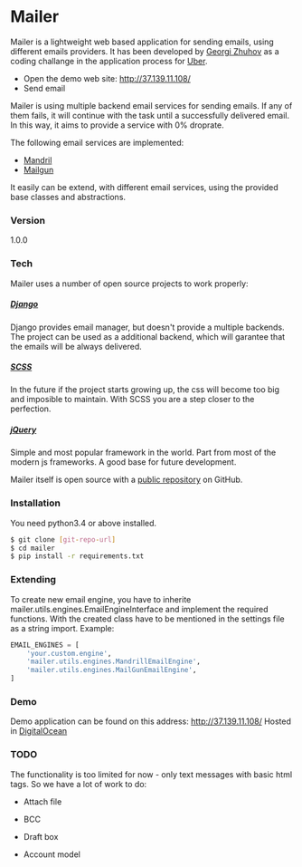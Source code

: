 # Mailer

Mailer is a lightweight web based application for sending emails, using different emails providers. It has been developed by [Georgi Zhuhov] as a coding challange in the application process for [Uber].
  - Open the demo web site: http://37.139.11.108/
  - Send email

Mailer is using multiple backend email services for sending emails. If any of them fails, it will continue with the task until a successfully delivered email. In this way, it aims to provide a service with 0% droprate.

The following email services are implemented:
* [Mandril]
* [Mailgun]

It easily can be extend, with different email services, using the provided base classes and abstractions.

### Version
1.0.0

### Tech

Mailer uses a number of open source projects to work properly:

##### [Django]
Django provides email manager, but doesn't provide a multiple backends. The project can be used as a additional backend, which will garantee that the emails will be always delivered.

##### [SCSS]
In the future if the project starts growing up, the css will become too big and imposible to maintain. With SCSS you are a step closer to the perfection.

##### [jQuery]
Simple and most popular framework in the world. Part from most of the modern js frameworks. A good base for future development.

Mailer itself is open source with a [public repository][mailer]
 on GitHub.

### Installation

You need python3.4 or above installed.
```sh
$ git clone [git-repo-url]
$ cd mailer
$ pip install -r requirements.txt
```
### Extending

To create new email engine, you have to inherite mailer.utils.engines.EmailEngineInterface and implement the required functions. With the created class have to be mentioned in the settings file as a string import. Example:
```py
EMAIL_ENGINES = [
    'your.custom.engine',
    'mailer.utils.engines.MandrillEmailEngine',
    'mailer.utils.engines.MailGunEmailEngine',
]
```

### Demo

Demo application can be found on this address:
http://37.139.11.108/
Hosted in [DigitalOcean]

### TODO

The functionality is too limited for now - only text messages with basic html tags. So we have a lot of work to do:
 * Attach file
 * BCC
 * Draft box
 * Account model


   [DigitalOcean]: <https://www.digitalocean.com>
   [mailer]: <https://github.com/SpeeDly/mailer>
   [Uber]: <https://www.uber.com/>
   [git-repo-url]: <https://github.com/SpeeDly/mailer.git>
   [Georgi Zhuhov]: <https://github.com/SpeeDly>
   [Mandril]: <https://www.mandrill.com/>
   [Mailgun]: <https://mailgun.com/>
   [Django]: <https://www.djangoproject.com/>
   [SCSS]: <http://sass-lang.com/>
   [jQuery]: <http://jquery.com>
